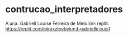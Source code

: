# contrucao_interpretadores

Aluna: Gabriell Louise Ferreira de Melo
link replit: https://replit.com/join/xztovbvkmd-gabriellelouis1
